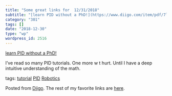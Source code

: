 ```yaml
---
title: "Some great links for  12/31/2018"
subtitle: "[learn PID without a PhD!](https://www.diigo.com/item/pdf/7lk/d24fdf37)"
category: "301"
tags: []
date: "2018-12-30"
type: "wp"
wordpress_id: 2516
---
```

[learn PID without a PhD!](https://www.diigo.com/item/pdf/7lk/d24fdf37) 

I’ve read so many PID tutorials. One more w t hurt. Until I have a deep intuitive understanding of the math. 

 tags: [tutorial](https://www.diigo.com/user/pitosalas/tutorial) [PID](https://www.diigo.com/user/pitosalas/PID) [Robotics](https://www.diigo.com/user/pitosalas/Robotics)

Posted from [Diigo](https://www.diigo.com). The rest of my favorite links are [here](https://www.diigo.com/user/pitosalas).
